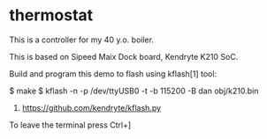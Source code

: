 # thermostat

This is a controller for my 40 y.o. boiler.

This is based on Sipeed Maix Dock board, Kendryte K210 SoC.

Build and program this demo to flash using kflash[1] tool:

$ make
$ kflash -n -p /dev/ttyUSB0 -t -b 115200 -B dan obj/k210.bin

1. https://github.com/kendryte/kflash.py

To leave the terminal press Ctrl+]
